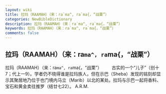 ```yaml
---
layout: wiki
title: 拉玛（RAAMAH）（来：ra`ma^, ra`ma{，“战栗”）
categories: NewBibleDictionary
description: 拉玛（RAAMAH）（来：ra`ma^, ra`ma{，“战栗”）
keywords: 拉玛（RAAMAH）（来：ra`ma^, ra`ma{，“战栗”）
comments: false
---
```


## 拉玛（RAAMAH）（来：ra`ma^, ra`ma{，“战栗”）



拉玛（RAAMAH）（来：ra`ma^, ra`ma{，“战栗”）
　　古实的一个“儿子”（创十7；代上一9）。学者仍不晓得谁是拉玛族人，但在示巴（Sheba）发现的铭刻却显示其聚居地乃位于也门境内马立（Marib）以北的某处。拉玛与示巴一起将香料、宝石和黄金卖往推罗（结廿七22）。
A.R.M.




